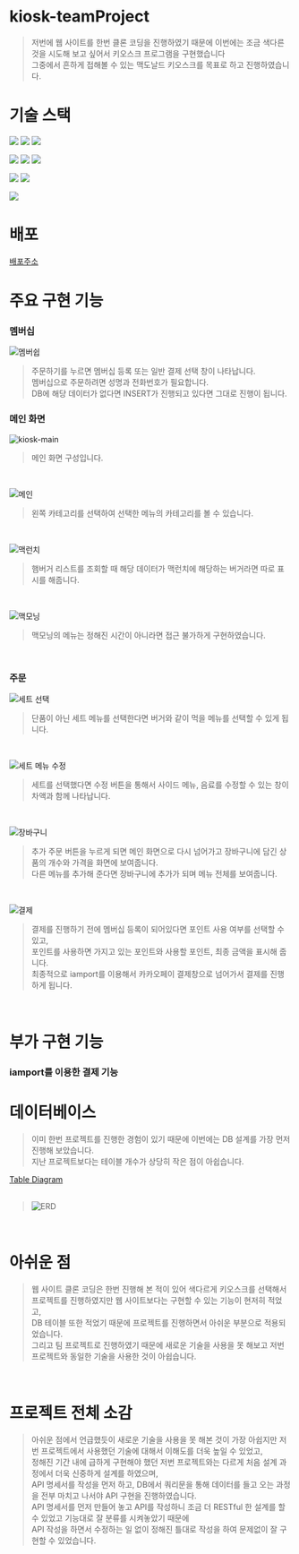 # kiosk-teamProject
> 저번에 웹 사이트를 한번 클론 코딩을 진행하였기 때문에 이번에는 조금 색다른 것을 시도해 보고 싶어서 키오스크 프로그램을 구현했습니다  
> 그중에서 흔하게 접해볼 수 있는 맥도날드 키오스크를 목표로 하고 진행하였습니다.  

# **기술 스택**
<p>
  <img src="https://img.shields.io/badge/HTML5-E34F26?style=flat-square&logo=HTML5&logoColor=white"/>
  <img src="https://img.shields.io/badge/CSS3-1572B6?style=flat-square&logo=CSS3&logoColor=white"/>
  <img src="https://img.shields.io/badge/JavaScript-F7DF1E?style=flat-square&logo=JavaScript&logoColor=black"/>
</p>
<p>
  <img src="https://img.shields.io/badge/Java-FF9E0F?style=flat-square&logo=Java&logoColor=white"/>
  <img src="https://img.shields.io/badge/Spring Boot-6DB33F?style=flat-square&logo=Spring Boot&logoColor=white"/>
  <img src="https://img.shields.io/badge/Spring Security-6DB33F?style=flat-square&logo=Spring Security&logoColor=white"/>
</p>
<p>
  <img src="https://img.shields.io/badge/MariaDB-003545?style=flat-square&logo=MariaDB&logoColor=white"/>
  <img src="https://img.shields.io/badge/MyBatis-003545?style=flat-square&logo=MyBatis&logoColor=white"/>
</P>
<p>
  <img src="https://img.shields.io/badge/Apache Maven-C71A36?style=flat-square&logo=Apache Maven&logoColor=white"/>
</p>

# **배포**

[배포주소](http://13.209.147.180:8000/main)  


# **주요 구현 기능**

### 멤버십 
![멤버쉽](https://user-images.githubusercontent.com/101931879/209305010-fefa9f44-7b6e-47cb-9a93-c5e73e04d685.jpg)
> 주문하기를 누르면 멤버십 등록 또는 일반 결제 선택 창이 나타납니다.  
> 멤버십으로 주문하려면 성명과 전화번호가 필요합니다.  
> DB에 해당 데이터가 없다면 INSERT가 진행되고 있다면 그대로 진행이 됩니다.  




### 메인 화면
![kiosk-main](https://user-images.githubusercontent.com/101931879/209305243-a9e82428-5908-4f47-89a6-05c8ef41bc83.png)
> 메인 화면 구성입니다.  
<br>

![메인](https://user-images.githubusercontent.com/101931879/209305005-6b771d16-af35-4364-bd34-931f821c8ef9.jpg)
> 왼쪽 카테고리를 선택하여 선택한 메뉴의 카테고리를 볼 수 있습니다.  
<br>

![맥런치](https://user-images.githubusercontent.com/101931879/209305247-83d11640-9440-4134-8351-87175e0d82cb.png)
> 햄버거 리스트를 조회할 때 해당 데이터가 맥런치에 해당하는 버거라면 따로 표시를 해줍니다.  
<br>

![맥모닝](https://user-images.githubusercontent.com/101931879/209305004-c0e1fc93-da2f-400f-a33f-69de24bb77eb.jpg)
> 맥모닝의 메뉴는 정해진 시간이 아니라면 접근 불가하게 구현하였습니다.  
<br>


### 주문
![세트 선택](https://user-images.githubusercontent.com/101931879/209305013-c57caf09-d2c4-4ce5-a9fe-36105354f297.jpg)
> 단품이 아닌 세트 메뉴를 선택한다면 버거와 같이 먹을 메뉴를 선택할 수 있게 됩니다.  
<br>

![세트 메뉴 수정](https://user-images.githubusercontent.com/101931879/209305012-41bf0b6e-47ea-446c-a27b-2e3795b30005.jpg)
> 세트를 선택했다면 수정 버튼을 통해서 사이드 메뉴, 음료를 수정할 수 있는 창이 차액과 함께 나타납니다.  
<br>

![장바구니](https://user-images.githubusercontent.com/101931879/209305015-741775ab-6856-4390-ab51-3862404371ce.jpg)
> 추가 주문 버튼을 누르게 되면 메인 화면으로 다시 넘어가고 장바구니에 담긴 상품의 개수와 가격을 화면에 보여줍니다.  
> 다른 메뉴를 추가해 준다면 장바구니에 추가가 되며 메뉴 전체를 보여줍니다.  
<br>

![결제](https://user-images.githubusercontent.com/101931879/209304998-7220b56b-a6ee-486f-97ee-12a684eb07da.jpg)
> 결제를 진행하기 전에 멤버십 등록이 되어있다면 포인트 사용 여부를 선택할 수 있고,  
> 포인트를 사용하면 가지고 있는 포인트와 사용할 포인트, 최종 금액을 표시해 줍니다.  
> 최종적으로 iamport를 이용해서 카카오페이 결제창으로 넘어가서 결제를 진행하게 됩니다.  


<br>


# **부가 구현 기능**
### iamport를 이용한 결제 기능  


# 데이터베이스 
> 이미 한번 프로젝트를 진행한 경험이 있기 때문에 이번에는 DB 설계를 가장 먼저 진행해 보았습니다.  
> 지난 프로젝트보다는 테이블 개수가 상당히 작은 점이 아쉽습니다.  
> 

[Table Diagram](https://www.erdcloud.com/d/BJZx8b2stEzvRm8oj)  
<br>

> ![ERD](https://user-images.githubusercontent.com/101931879/209321620-ca5bfc12-2942-4dae-aa2f-6e562ee81795.png)
<br>  

# 아쉬운 점

> 웹 사이트 클론 코딩은 한번 진행해 본 적이 있어 색다르게 키오스크를 선택해서 프로젝트를 진행하였지만 웹 사이트보다는 구현할 수 있는 기능이 현저히 적었고,  
> DB 테이블 또한 적었기 때문에 프로젝트를 진행하면서 아쉬운 부분으로 적용되었습니다.  
> 그리고 팀 프로젝트로 진행하였기 때문에 새로운 기술을 사용을 못 해보고 저번 프로젝트와 동일한 기술을 사용한 것이 아쉽습니다.  
<br>  

# 프로젝트 전체 소감
  
> 아쉬운 점에서 언급했듯이 새로운 기술을 사용을 못 해본 것이 가장 아쉽지만 저번 프로젝트에서 사용했던 기술에 대해서 이해도를 더욱 높일 수 있었고,  
> 정해진 기간 내에 급하게 구현해야 했던 저번 프로젝트와는 다르게 처음 설계 과정에서 더욱 신중하게 설계를 하였으며,  
> API 명세서를 작성을 먼저 하고, DB에서 쿼리문을 통해 데이터를 들고 오는 과정을 전부 마치고 나서야 API 구현을 진행하였습니다.  
> API 명세서를 먼저 만들어 놓고 API를 작성하니 조금 더 RESTful 한 설계를 할 수 있었고 기능대로 잘 분류를 시켜놓았기 때문에  
> API 작성을 하면서 수정하는 일 없이 정해진 틀대로 작성을 하여 문제없이 잘 구현할 수 있었습니다.  
